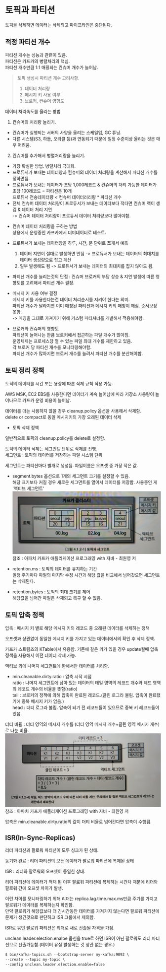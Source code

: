 토픽과 파티션
==

토픽을 삭제하면 데이터는 삭제되고 파이프라인은 중단된다.

적정 파티션 개수
--
파티션 개수는 성능과 관련이 있음.<br>
파티션은 카프카의 병렬처리의 핵심.<br>
파티션 개수만큼 1:1 매핑되는 컨슈머 개수가 늘어남.<br>

> 토픽 생성시 파티션 개수 고려사항.
> 1. 데이터 처리량
> 2. 메시지 키 사용 여부
> 3. 브로커, 컨슈머 영향도

데이터 처리속도를 올리는 방법<br>
1. 컨슈머의 처리량 늘리기.
- 컨슈머가 실행되는 서버의 사양을 올리는 스케일업, GC 튜닝.
- 다른 시스템(S3, 하둡, 오라클 등)과 연동되기 때문에 일정 수준이상 올리는 것은 매우 어려움.

2. 컨슈머를 추가해서 병렬처리량을 늘리기. 
- 가장 확실한 방법. 병렬처리 극대화.
- 프로듀서가 보내는 데이터양과 컨슈머의 데이터 처리량을 계산해서 파티션 개수를 정하면됨.
- 프로듀서가 보내는 데이터가 초당 1,000레코드 & 컨슈머의 처리 가능한 데이터가 초당 100레코드 = 파티션은 10개<br> 
  프로듀서 전송데이터량 < 컨슈머 데이터러리량 * 파티션 개수
- 전체 컨슈머 데이터 처리량이 프로듀서가 보내는 데이터보다 적다면 컨슈머 랙이 생김 & 데이터 처리 지연<br>
  -> 컨슈머 데이터 처리량이 프로듀서 데이터 처리량보다 많아야함.

* 컨슈머 데이터 처리량을 구하는 방법<br>
  상용에서 운영중인 카프카에서 더미데이터로 테스트.
* 프로듀서가 보내는 데이터양을 하루, 시간, 분 단위로 쪼개서 예측<br>
  1) 데이터 지연이 절대로 발생하면 안됨 -> 프로듀서가 보내는 데이터의 최대치를 데이터 생성량으로 잡고 계산
  2) 일부 발생해도 됨 -> 프로듀서가 보내는 데이터의 최대치를 잡지 않아도 됨.

* 파티션 개수를 늘리는것의 단점 : 컨슈머 브로커의 부담 상승 & 지연 발생에 따른 영향도를 고려해서 파티션 개수 결정.

* 메시지 키 사용 여부 결정<br>
메세지 키를 사용한다는건 데이터 처리순서를 지켜야 한다는 의미.<br>
파티션 개수가 달라지면 이미 매칭된 파티션과 메시지 키의 매칭이 깨짐. 순서보장 못함.<br>
-> 매칭을 그대로 가져가기 위해 커스텀 파티셔너를 개발해서 적용해야함. 

* 브로커와 컨슈머의 영향도<br>
파티션이 늘어나는 만큼 브로커에서 접근하는 파일 개수가 많아짐.<br>
운영체제는 프로세스당 열 수 있는 파일 최대 개수를 제한하고 있음. <br>
각 브로커 당 파티션 개수를 모니터링해야함.<br>
파티션 개수가 많아지면 브로커 개수를 늘려서 파티션 개수를 분산해야함.


토픽 정리 정책
--
토픽의 데이터를 시간 또는 용량에 따른 삭제 규칙 적용 가능.

AWS MSK, EC2 EBS를 사용한다면 데이터가 계속 늘어남에 따라 저장소 사용량이 늘어나므로 카프카 운영 비용이 늘어남.

데이터를 더는 사용하지 않을 경우 cleanup.policy 옵션을 사용해서 삭제함.<br>
delete or compact로 동일 메시지키의 가장 오래된 데이터 삭제


* 토픽 삭제 정책

일반적으로 토픽의 cleanup.policy를 delete로 설정함. 

토픽의 데이터 삭제는 세그먼트 단위로 삭제를 진행.<br>
세그먼트 : 토픽의 데이터를 저장하는 파일 시스템 단위

세그먼트는 파티션마다 별개로 생성됨. 파일이름은 오프셋 중 가장 작은 값.

- segment.bytes 옵션으로 1개의 세그먼트 크기를 설정할 수 있음.<br>
해당 크기보다 커질 경우 새로운 세그먼트를 열어서 데이터를 저장함. 사용중인 게 '액티브 세그먼트'
![img.png](img.png)
참조 : 아파치 카프카 애플리케이션 프로그래밍 with 자바 - 최원영 저


- retention.ms : 토픽의 데이터를 유지하는 기간<br>
일정 주기마다 파일의 마지막 수정 시간과 해당 값을 비교해서 넘어갓으면 세그먼트는 삭제된다.
- retention.bytes : 토픽의 최대 크기를 제어<br>
해당값을 넘어간 파일은 삭제되고 복구 할 수 없음.


토픽 압축 정책
--
압축 : 메시지 키 별로 해당 메시지 키의 레코드 중 오래된 데이터를 삭제하는 정책

오프셋과 상관없이 동일한 메시지 키를 가지고 있는 데이터에서의 확인 후 삭제 정책.

카프카 스트림즈의 KTable에서 유용함. 기존에 같은 키가 있을 경우 update될때 압축 정책을 사용해서 이전 데이터 삭제 가능.

액티브 외에 나머지 세그먼트에 한해서만 데이터를 처리함. 

- min.cleanable.dirty.ratio : 압축 시작 시점<br>
ratio : 나머지 세그먼트에 남아 있는 데이터의 테일 영역의 레코드 개수와 헤드 영역의 레코드 개수의 비율을 뜻함(ratio)<br>
tail : 브로커의 정책에 의해 압축이 완료된 레코드.(클린 로그라 불림. 압축이 완료됐기에 중복 메시지 키가 없음.)<br>
head : 더티 로그라 불림. 압축이 되기 전 레코드들이 있으므로 중복 키 레코드들이 있음.

더티 비율 : 더티 영역의 메시지 개수를 (더티 영역 메시지 개수+클린 영역 메시지 개수) 로 나눈 비율.<br>
![img_1.png](img_1.png)
참조 : 아파치 카프카 애플리케이션 프로그래밍 with 자바 - 최원영 저

압축은 min.cleanable.dirty.ratio의 값이 더티 비율로 넘어간다면 압축이 수행됨.


ISR(In-Sync-Replicas)
--
리더 파티션과 팔로워 파티션이 모두 싱크가 된 상태.

동기화 완료 : 리더 파티션의 모든 데이터가 팔로워 파티션에 복제된 상태

ISR : 리더와 팔로워의 오프셋이 동일한 상태.

리더 파티션에 데이터가 적재 된 이후 팔로워 파티션에 복제하는 시간차 때문에 리더와 팔로워 간에 오프셋 차이가 발생.

이런 차이를 모니터링하기 위해 리더는 replica.lag.time.max.ms만큼 주기를 가지고 팔로워가 데이터를 복제하는지 확인함.<br>
만약 팔로워가 해당값보다 더 긴시간동안 데이터를 가져가지 않는다면 팔로워 파티션에 문제가 생긴것으로 판단하고 ISR 그룹에서 제외함.

ISR로 묶인 팔로워 파티션은 리더로 새로 선출될 자격을 가짐.

unclean.leader.election.enalbe 옵션을 true로 하면 ISR이 아닌 팔로워도 리더 파티션으로 선출가능함.(데이터 유실 발생하는 것 상관 없는 경우.)

```shell
$ bin/kafka-topics.sh --bootstrap-server my-kafka:9092 \
--create --topic my-topic \
--config unclean.leader.election.enable=false
```
